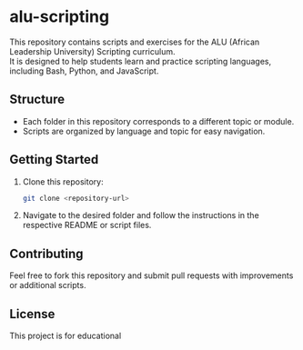 # alu-scripting

This repository contains scripts and exercises for the ALU (African Leadership University) Scripting curriculum.  
It is designed to help students learn and practice scripting languages, including Bash, Python, and JavaScript.

## Structure

- Each folder in this repository corresponds to a different topic or module.
- Scripts are organized by language and topic for easy navigation.

## Getting Started

1. Clone this repository:
   ```bash
   git clone <repository-url>
   ```
2. Navigate to the desired folder and follow the instructions in the respective README or script files.

## Contributing

Feel free to fork this repository and submit pull requests with improvements or additional scripts.

## License

This project is for educational